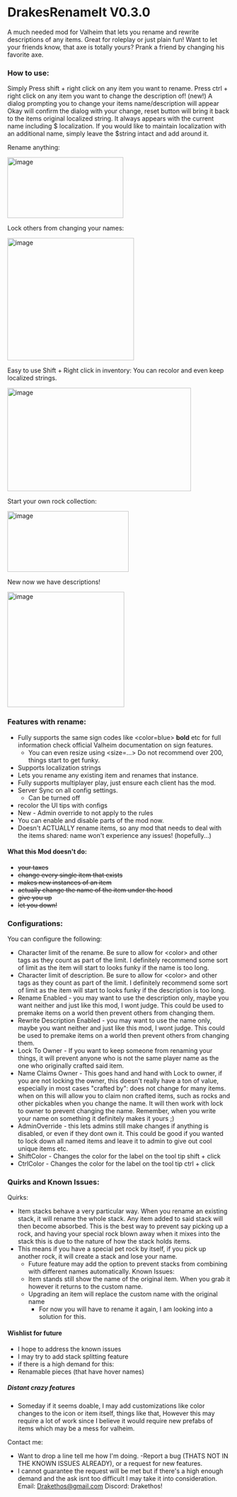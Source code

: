 # DrakesRenameIt V0.3.0

A much needed mod for Valheim that lets you rename and rewrite descriptions of any items. Great for roleplay or just plain fun! Want to let your friends know, that axe is totally yours? Prank a friend by changing his favorite axe.
### How to use:
Simply Press shift + right click on any item you want to rename.
Press ctrl + right click on any item you want to change the description of! (new!)
A dialog prompting you to change your items name/description will appear
Okay will confirm the dialog with your change, reset button will bring it back to the items original localized string.
It always appears with the current name including $ localization. If you would like to maintain
localization with an additional name, simply leave the $string intact and add around it.
<p>Rename anything:</p>
<img width="262" height="137" alt="image" src="https://github.com/user-attachments/assets/0d1634b0-5fff-4518-9bea-3d72f6c19b7d" />

<p>Lock others from changing your names:</p>
<img width="286" height="276" alt="image" src="https://github.com/user-attachments/assets/ec1a8644-b4fa-4534-9bac-30a112d8006d" />

<p>Easy to use Shift + Right click in inventory: You can recolor and even keep localized strings.</p>
<img width="415" height="233" alt="image" src="https://github.com/user-attachments/assets/cf645932-288c-4406-8b3f-de5635bc0bbb" />

<p>Start your own rock collection:</p>
<img width="274" height="137"  alt="image" src="https://github.com/user-attachments/assets/e0fb0e16-db7b-4988-aae3-8343061c395a" />

<p>New now we have descriptions!</p>
<img width="264" height="260" alt="image" src="https://github.com/user-attachments/assets/a33411d4-4e0d-49c2-977a-f19fe03eb83a" />

### Features with rename:
- Fully supports the same sign codes like <color=blue> <b>bold</b> etc for full information check official Valheim documentation
  on sign features.
  - You can even resize using <size=...> Do not recommend over 200, things start to get funky.
- Supports localization strings
- Lets you rename any existing item and renames that instance.
- Fully supports multiplayer play, just ensure each client has the mod.
- Server Sync on all config settings.
  - Can be turned off
- recolor the UI tips with configs
- New - Admin override to not apply to the rules
- You can enable and disable parts of the mod now.
- Doesn't ACTUALLY rename items, so any mod that needs to deal with the items shared: name won't experience any issues! (hopefully...)
#### What this Mod doesn't do:
  - <s>your taxes
  - change every single item that exists
  - makes new instances of an item
  - actually change the name of the item under the hood
  - give you up
  - let you down!</s>
### Configurations:
You can configure the following:
- Character limit of the rename. Be sure to allow for \<color> and other tags as they count as part of the limit. I definitely recommend some sort of limit as the item will start
  to looks funky if the name is too long.
- Character limit of description. Be sure to allow for \<color> and other tags as they count as part of the limit. I definitely recommend some sort of limit as the item will start
    to looks funky if the description is too long.
- Rename Enabled - you may want to use the description only, maybe you want neither and just like this mod, I wont judge. This could be used to premake items on a world then prevent others from changing them.
- Rewrite Description Enabled - you may want to use the name only, maybe you want neither and just like this mod, I wont judge. This could be used to premake items on a world then prevent others from changing them.
- Lock To Owner - If you want to keep someone from renaming your things, it will prevent anyone who is not the same player name
  as the one who originally crafted said item.
- Name Claims Owner - This goes hand and hand with Lock to owner, if you are not locking the owner, this doesn't
  really have a ton of value, especially in most cases "crafted by": does not change for many items.
  when on this will allow you to claim non crafted items, such as rocks and other pickables when you change the name. It will then
  work with lock to owner to prevent changing the name. Remember, when you write your name on something it definitely makes it yours ;)
- AdminOverride - this lets admins still make changes if anything is disabled, or even if they dont own it. This could be good if you wanted to lock down all named items and leave it to admin to give out cool unique items etc.
- ShiftColor - Changes the color for the label on the tool tip shift + click 
- CtrlColor - Changes the color for the label on the tool tip ctrl + click
### Quirks and Known Issues:
Quirks:
- Item stacks behave a very particular way. When you rename an existing stack, it will rename the whole stack. Any item added to said stack
  will then become absorbed. This is the best way to prevent say picking up a rock, and having your special rock blown away when it mixes into the stack
  this is due to the nature of how the stack holds items.
- This means if you have a special pet rock by itself, if you pick up another rock, it will create a stack and lose your name.
  - Future feature may add the option to prevent stacks from combining with different names automatically.
    Known Issues:
  - Item stands still show the name of the original item. When you grab it however it returns to the custom name.
  - Upgrading an item will replace the custom name with the original name
    - For now you will have to rename it again, I am looking into a solution for this.
#### Wishlist for future
- I hope to address the known issues
- I may try to add stack splitting feature
- if there is a high demand for this:
- Renamable pieces (that have hover names)
##### Distant crazy features
- Someday if it seems doable, I may add customizations like color changes to the icon or item itself, things like that, However this may require a lot of work since I believe it would require new prefabs of items which may be a mess for valheim.

Contact me:
- Want to drop a line tell me how I'm doing.
  -Report a bug (THATS NOT IN THE KNOWN ISSUES ALREADY),
  or a request for new features.
- I cannot guarantee the request will be met but if there's a high enough demand and the ask isnt too difficult I may take it into consideration.
  Email: Drakethos@gmail.com
  Discord: Drakethos!